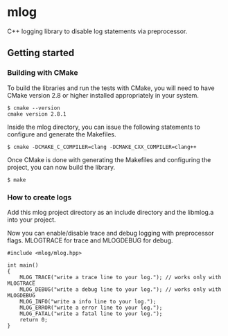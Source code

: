 # mlog


C++ logging library to disable log statements via preprocessor.



## Getting started

### Building with CMake

To build the libraries and run the tests with CMake, you will need to
have CMake version 2.8 or higher installed appropriately in your
system.

    $ cmake --version
    cmake version 2.8.1

Inside the mlog directory, you can issue the following statements to
configure and generate the Makefiles.

    $ cmake -DCMAKE_C_COMPILER=clang -DCMAKE_CXX_COMPILER=clang++

Once CMake is done with generating the Makefiles and configuring the project,
you can now build the library.

    $ make

### How to create logs 

Add this mlog project directory as an include directory and the libmlog.a into your project.

Now you can enable/disable trace and debug logging with preprocessor flags. MLOGTRACE for trace and MLOGDEBUG for debug.


    #include <mlog/mlog.hpp>

    int main()
    {
    	MLOG_TRACE("write a trace line to your log."); // works only with MLOGTRACE
    	MLOG_DEBUG("write a debug line to your log."); // works only with MLOGDEBUG
    	MLOG_INFO("write a info line to your log.");
    	MLOG_ERROR("write a error line to your log.");
    	MLOG_FATAL("write a fatal line to your log.");
    	return 0;
    }

